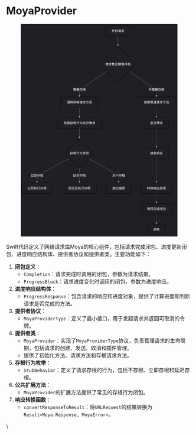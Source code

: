 # MoyaProvider

<figure><img src="../../../../../.gitbook/assets/image (8) (1) (1) (1).png" alt=""><figcaption></figcaption></figure>



Swift代码定义了网络请求库Moya的核心组件，包括请求完成闭包、进度更新闭包、进度响应结构体、提供者协议和提供者类。主要功能如下：

1. **闭包定义**：
   * `Completion`：请求完成时调用的闭包，参数为请求结果。
   * `ProgressBlock`：请求进度变化时调用的闭包，参数为进度响应。
2. **进度响应结构体**：
   * `ProgressResponse`：包含请求的响应和进度对象，提供了计算进度和判断请求是否完成的方法。
3. **提供者协议**：
   * `MoyaProviderType`：定义了最小接口，用于发起请求并返回可取消的令牌。
4. **提供者类**：
   * `MoyaProvider`：实现了`MoyaProviderType`协议，负责管理请求的生命周期，包括请求的创建、发送、取消和插件管理。
   * 提供了初始化方法、请求方法和存根请求方法。
5. **存根行为枚举**：
   * `StubBehavior`：定义了请求存根的行为，包括不存根、立即存根和延迟存根。
6. **公共扩展方法**：
   * `MoyaProvider`的扩展方法提供了常见的存根行为闭包。
7. **响应转换函数**：
   * `convertResponseToResult`：将`URLRequest`的结果转换为`Result<Moya.Response, MoyaError>`。

\
